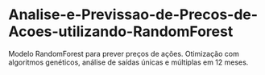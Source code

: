 # Analise-e-Previssao-de-Precos-de-Acoes-utilizando-RandomForest
Modelo RandomForest para prever preços de ações. Otimização com algoritmos genéticos, análise de saídas únicas e múltiplas em 12 meses.
